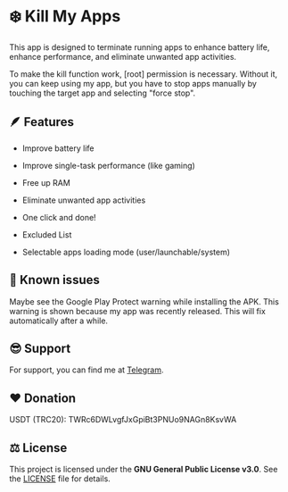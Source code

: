 # ❄️ Kill My Apps

This app is designed to terminate running apps to enhance battery life, enhance performance, and eliminate unwanted app activities.

To make the kill function work, [root] permission is necessary. Without it, you can keep using my app, but you have to stop apps manually by touching the target app and selecting "force stop".


## 🪶 Features

- Improve battery life

- Improve single-task performance (like gaming)

- Free up RAM

- Eliminate unwanted app activities

- One click and done!

- Excluded List

- Selectable apps loading mode (user/launchable/system)


## 📌 Known issues

Maybe see the Google Play Protect warning while installing the APK. This warning is shown because my app was recently released. This will fix automatically after a while.


## 😎 Support

For support, you can find me at [Telegram](https://t.me/DeDeadend).

## ❤️ Donation

USDT (TRC20): TWRc6DWLvgfJxGpiBt3PNUo9NAGn8KsvWA

## ⚖️ License

This project is licensed under the **GNU General Public License v3.0**. See the [LICENSE](LICENSE) file for details.
